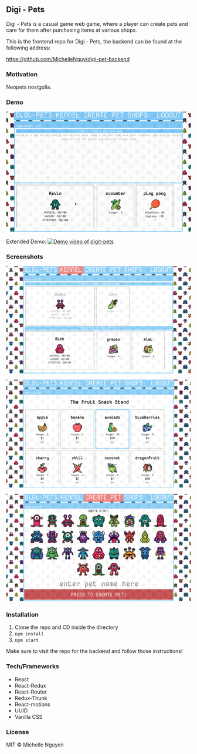 ## Digi - Pets

Digi - Pets is a casual game web game, where a player can create pets and care for them after purchasing items at various shops.

This is the frontend repo for Digi - Pets, the backend can be found at the following address:

https://github.com/MichelleNguy/digi-pet-backend

### Motivation

Neopets nostgolia.

### Demo

![Alt Text](./public/demo-gif.gif)


Extended Demo:
[![Demo video of digit-pets](https://img.youtube.com/vi/UNI6m8VSLF8/0.jpg)](https://www.youtube.com/watch?v=UNI6m8VSLF8 "Digi-pets demo")

### Screenshots

![screenshot of digi-pets web app, showcasing the kennel](./public/screenshots/screenshot_1.png?raw=true "Kennel")

![screenshot of digi-pets web app, showcasing the fruit stand shop and its items](./public/screenshots/screenshot_2.png?raw=true "Fruit Stand Shop")

![screenshot of digi-pets web app, showcasing the create a pet tab](./public/screenshots/screenshot_3.png?raw=true "Create A Pet")

### Installation
1. Clone the repo and CD inside the directory
2. ``npm install``
3. ```npm start```

Make sure to visit the repo for the backend and follow those instructions!

### Tech/Frameworks

+ React
+ React-Redux
+ React-Router
+ Redux-Thunk
+ React-motions
+ UUID
+ Vanilla CSS

### License

MIT © Michelle Nguyen
